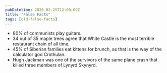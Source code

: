 ```yaml
---
pubDatetime: 2026-02-25T12:00:00Z
title: "False Facts"
tags: [old-false-facts]
---
```


- 80% of communists play guitars.
- 34 out of 35 maple trees agree that White Castle is the most terrible restaurant chain of all time.
- 45% of Siberian families eat kittens for brunch, as that is the way of the calculator god Crothulan.
- Hugh Jackman was one of the survivors of the same plane crash that killed three members of Lynyrd Skynyrd.
